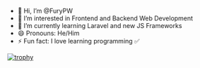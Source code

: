 - 👋 Hi, I’m @FuryPW
- 👀 I’m interested in Frontend and Backend Web Development
- 🌱 I’m currently learning Laravel and new JS Frameworks
- 😄 Pronouns: He/Him
- ⚡ Fun fact: I love learning programming ✅


[![trophy](https://github-profile-trophy.vercel.app/?username=FuryPW)](https://github.com/ryo-ma/github-profile-trophy)
<!---
FuryPW/FuryPW is a ✨ special ✨ repository because its `README.md` (this file) appears on your GitHub profile.
You can click the Preview link to take a look at your changes.
--->
